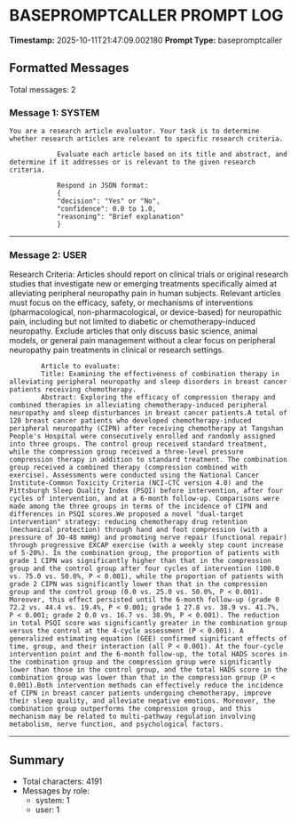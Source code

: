 # BASEPROMPTCALLER PROMPT LOG
**Timestamp:** 2025-10-11T21:47:09.002180
**Prompt Type:** basepromptcaller

## Formatted Messages
Total messages: 2

### Message 1: SYSTEM

```
You are a research article evaluator. Your task is to determine whether research articles are relevant to specific research criteria.

            Evaluate each article based on its title and abstract, and determine if it addresses or is relevant to the given research criteria.

            Respond in JSON format:
            {
            "decision": "Yes" or "No",
            "confidence": 0.0 to 1.0,
            "reasoning": "Brief explanation"
            }
```

---

### Message 2: USER

Research Criteria: Articles should report on clinical trials or original research studies that investigate new or emerging treatments specifically aimed at alleviating peripheral neuropathy pain in human subjects. Relevant articles must focus on the efficacy, safety, or mechanisms of interventions (pharmacological, non-pharmacological, or device-based) for neuropathic pain, including but not limited to diabetic or chemotherapy-induced neuropathy. Exclude articles that only discuss basic science, animal models, or general pain management without a clear focus on peripheral neuropathy pain treatments in clinical or research settings.

            Article to evaluate:
            Title: Examining the effectiveness of combination therapy in alleviating peripheral neuropathy and sleep disorders in breast cancer patients receiving chemotherapy.
            Abstract: Exploring the efficacy of compression therapy and combined therapies in alleviating chemotherapy-induced peripheral neuropathy and sleep disturbances in breast cancer patients.A total of 120 breast cancer patients who developed chemotherapy-induced peripheral neuropathy (CIPN) after receiving chemotherapy at Tangshan People's Hospital were consecutively enrolled and randomly assigned into three groups. The control group received standard treatment, while the compression group received a three-level pressure compression therapy in addition to standard treatment. The combination group received a combined therapy (compression combined with exercise). Assessments were conducted using the National Cancer Institute-Common Toxicity Criteria (NCI-CTC version 4.0) and the Pittsburgh Sleep Quality Index (PSQI) before intervention, after four cycles of intervention, and at a 6-month follow-up. Comparisons were made among the three groups in terms of the incidence of CIPN and differences in PSQI scores.We proposed a novel "dual-target intervention" strategy: reducing chemotherapy drug retention (mechanical protection) through hand and foot compression (with a pressure of 30-48 mmHg) and promoting nerve repair (functional repair) through progressive EXCAP exercise (with a weekly step count increase of 5-20%). In the combination group, the proportion of patients with grade 1 CIPN was significantly higher than that in the compression group and the control group after four cycles of intervention (100.0 vs. 75.0 vs. 50.0%, P < 0.001), while the proportion of patients with grade 2 CIPN was significantly lower than that in the compression group and the control group (0.0 vs. 25.0 vs. 50.0%, P < 0.001). Moreover, this effect persisted until the 6-month follow-up (grade 0 72.2 vs. 44.4 vs. 19.4%, P < 0.001; grade 1 27.8 vs. 38.9 vs. 41.7%, P < 0.001; grade 2 0.0 vs. 16.7 vs. 38.9%, P < 0.001). The reduction in total PSQI score was significantly greater in the combination group versus the control at the 4-cycle assessment (P < 0.001). A generalized estimating equation (GEE) confirmed significant effects of time, group, and their interaction (all P < 0.001). At the four-cycle intervention point and the 6-month follow-up, the total HADS scores in the combination group and the compression group were significantly lower than those in the control group, and the total HADS score in the combination group was lower than that in the compression group (P < 0.001).Both intervention methods can effectively reduce the incidence of CIPN in breast cancer patients undergoing chemotherapy, improve their sleep quality, and alleviate negative emotions. Moreover, the combination group outperforms the compression group, and this mechanism may be related to multi-pathway regulation involving metabolism, nerve function, and psychological factors.

---

## Summary
- Total characters: 4191
- Messages by role:
  - system: 1
  - user: 1